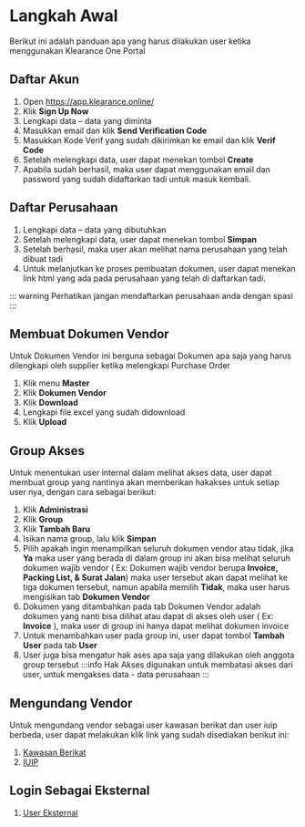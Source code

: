 # Langkah Awal
Berikut ini adalah panduan apa yang harus dilakukan user ketika menggunakan Klearance One Portal

## Daftar Akun
1.	Open https://app.klearance.online/
2.	Klik **Sign Up Now**
3.	Lengkapi data – data yang diminta
4.	Masukkan email dan klik **Send Verification Code**
5.	Masukkan Kode Verif yang sudah dikirimkan ke email dan klik **Verif Code**
6.	Setelah melengkapi data, user dapat menekan tombol **Create**
7.	Apabila sudah berhasil, maka user dapat menggunakan email dan password yang sudah didaftarkan tadi untuk masuk kembali.



## Daftar Perusahaan
1.	Lengkapi data – data yang dibutuhkan
2.	Setelah melengkapi data, user dapat menekan tombol **Simpan**
3.	Setelah berhasil, maka user akan melihat nama perusahaan yang telah dibuat tadi
4.	Untuk melanjutkan ke proses pembuatan dokumen, user dapat menekan link html yang ada pada perusahaan yang telah di daftarkan tadi.

::: warning
Perhatikan jangan mendaftarkan perusahaan anda dengan spasi
:::


## Membuat Dokumen Vendor
Untuk Dokumen Vendor ini berguna sebagai Dokumen apa saja yang harus dilengkapi oleh supplier ketika melengkapi Purchase Order	
1.	Klik menu **Master**
2.	Klik **Dokumen Vendor**
3.	Klik **Download**
4.	Lengkapi file excel yang sudah didownload
5.	Klik **Upload**

## Group Akses
Untuk menentukan user internal dalam melihat akses data, user dapat membuat group yang nantinya akan memberikan hakakses untuk setiap user nya, dengan cara sebagai berikut:
1.	Klik **Administrasi**
2.	Klik **Group**
3.	Klik **Tambah Baru**
4.	Isikan nama group, lalu klik **Simpan**
5.	Pilih apakah ingin menampilkan seluruh dokumen vendor atau tidak, jika **Ya** maka user yang berada di dalam group ini akan bisa melihat seluruh dokumen wajib vendor ( Ex: Dokumen wajib vendor berupa **Invoice, Packing List, & Surat Jalan**) maka user tersebut akan dapat melihat ke tiga dokumen tersebut, namun apabila memilih **Tidak**, maka user harus mengisikan tab **Dokumen Vendor**
6.	Dokumen yang ditambahkan pada tab Dokumen Vendor adalah dokumen yang nanti bisa dilihat atau dapat di akses oleh user ( Ex: **Invoice** ), maka user di group ini hanya dapat melihat dokumen invoice
7.	Untuk menambahkan user pada group ini, user dapat tombol **Tambah User** pada tab **User**
8.	User juga bisa mengatur hak ases apa saja yang dilakukan oleh anggota group tersebut
:::info
Hak Akses digunakan untuk membatasi akses dari user, untuk mengakses data - data perusahaan
:::

## Mengundang Vendor
Untuk mengundang vendor sebagai user kawasan berikat dan user iuip berbeda, user dapat melakukan klik link yang sudah disediakan berikut ini:
1. [Kawasan Berikat](/klrkb/mengundangvendorkb/#mengundang-vendor) 
2. [IUIP](/klriuip/mengundangvendoriuip/#mengundang-vendor)

## Login Sebagai Eksternal
1. [User Eksternal](/klriuip/usereksternal/)